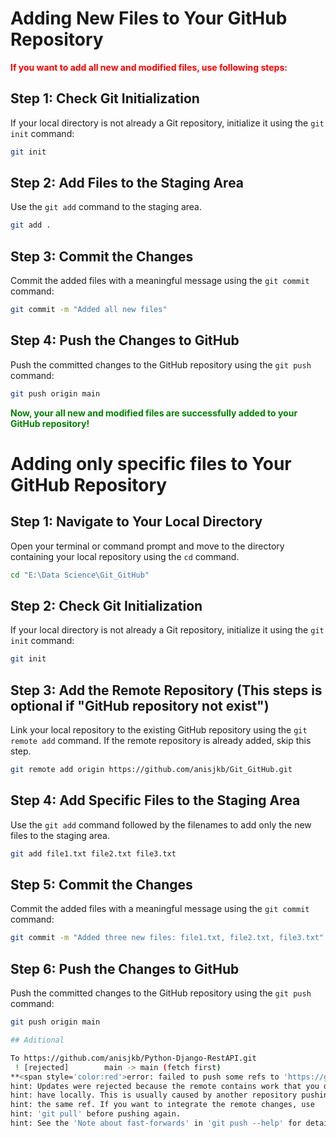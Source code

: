 # Adding New Files to Your GitHub Repository

**<span style='color:red'>If you want to add all new and modified files, use following steps:</span>**

## Step 1: Check Git Initialization
If your local directory is not already a Git repository, initialize it using the `git init` command:

```bash
git init
```
## Step 2: Add Files to the Staging Area
Use the `git add` command to the staging area.

```bash
git add .
```

## Step 3: Commit the Changes
Commit the added files with a meaningful message using the `git commit` command:

```bash
git commit -m "Added all new files"
```

## Step 4: Push the Changes to GitHub
Push the committed changes to the GitHub repository using the `git push` command:

```bash
git push origin main
```

**<span style='color:green'>Now, your all new and modified files are successfully added to your GitHub repository!</span>**

# Adding only specific files to Your GitHub Repository

## Step 1: Navigate to Your Local Directory
Open your terminal or command prompt and move to the directory containing your local repository using the `cd` command.

```bash
cd "E:\Data Science\Git_GitHub"
```

## Step 2: Check Git Initialization
If your local directory is not already a Git repository, initialize it using the `git init` command:

```bash
git init
```

## Step 3: Add the Remote Repository (This steps is optional if "GitHub repository not exist")
Link your local repository to the existing GitHub repository using the `git remote add` command. If the remote repository is already added, skip this step.

```bash
git remote add origin https://github.com/anisjkb/Git_GitHub.git
```

## Step 4: Add Specific Files to the Staging Area
Use the `git add` command followed by the filenames to add only the new files to the staging area.

```bash
git add file1.txt file2.txt file3.txt
```
## Step 5: Commit the Changes
Commit the added files with a meaningful message using the `git commit` command:

```bash
git commit -m "Added three new files: file1.txt, file2.txt, file3.txt"
```

## Step 6: Push the Changes to GitHub
Push the committed changes to the GitHub repository using the `git push` command:

```bash
git push origin main

## Aditional 

To https://github.com/anisjkb/Python-Django-RestAPI.git
 ! [rejected]        main -> main (fetch first)
**<span style='color:red'>error: failed to push some refs to 'https://github.com/anisjkb/Python-Django-RestAPI.git'</span>**
hint: Updates were rejected because the remote contains work that you do not
hint: have locally. This is usually caused by another repository pushing to
hint: the same ref. If you want to integrate the remote changes, use
hint: 'git pull' before pushing again.
hint: See the 'Note about fast-forwards' in 'git push --help' for details.

